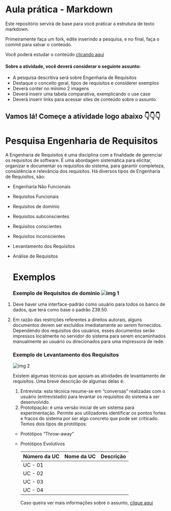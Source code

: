 # Aula prática - Markdown

Este repositório servirá de base para você praticar a estrutura de texto markdown. 

Primeiramente faça um fork, edite inserindo a pesquisa, e no final, faça o commit para salvar o conteúdo.

Você poderá estudar o conteúdo [clicando aqui](https://docs.pipz.com/central-de-ajuda/learning-center/guia-basico-de-markdown#open)

#### Sobre a atividade, você deverá considerar o seguinte assunto:

- A pesquisa descritiva será sobre Engenharia de Requisitos
- Destaque o conceito geral, tipos de requisitos e considerer exemplos
- Deverá conter no mínimo 2 imagens
- Deverá inserir uma tabela comparativa, exemplicando o use case
- Deverá inserir links para acessar sites de conteúdo sobre o assunto.


## Vamos lá! Começe a atividade logo abaixo 👇👇👇

# Pesquisa Engenharia de Requisitos

A Engenharia de Requisitos é uma disciplina com a finalidade de gerenciar os requisitos de software. É uma abordagem sistemática para elicitar, organizar e documentar os requisitos do sistema, para garantir completeza, consistência e relevância dos requisitos. Há  diversos tipos de Engenharia de Requisitos, são:

* Engenharia Não Funcionais
* Requisitos Funcionais
* Requisitos de domínio
* Requisitos subconscientes
* Requisitos conscientes
* Requisitos inconscientes
* Levantamento dos Requisitos
* Análise de Requisitos

  # Exemplos

  ### Exemplo de Requisitos de domínio ![img 1](https://conteudo.catolica.edu.br/conteudos/nbt_cursos/engenharia_requisitos/tema_02/img/img01.png)

1. Deve haver uma interface-padrão como usuário para todos os banco de dados, que terá como base o padrão Z39.50.
2. Em razão das restrições referentes a direitos autorais, alguns documentos devem ser excluídos imediatamente ao serem fornecidos. Dependendo dos requisitos dos usuários, esses documentos serão impressos localmente no servidor do sistema para serem encaminhados manualmente ao usuário ou direcionados para uma impressora de rede.


   ### Exemplo de Levantamento dos Requisitos
   ![img 2](https://www.devmedia.com.br/imagens/engsoft/artigo6/image06.jpg)
   

   Existem algumas técnicas que apoiam as atividades de levantamento de requisitos. Uma breve descrição de algumas delas é:

   1. Entrevista: esta técnica resume-se em “conversas” realizadas com o usuário (entrevistado) para levantar os requisitos do sistema a ser desenvolvido.
   2. Prototipação: é uma versão inicial de um sistema para experimentação. Permite aos utilizadores identificar os pontos fortes e fracos do sistema por ser algo concreto que pode ser criticado. Temos dois tipos de protótipos:
   - Protótipos “Throw-away”
   - Protótipos Evolutivos

      Número da UC | Nome da UC| Descrição
     --------------| --------- | ---------
     UC - 01       |           |
     UC - 02       |           |
     UC - 03       |           |
     UC - 04       |           |



     Caso queira ver mais informações sobre o assunto, [clique aqui](https://www.monitoratec.com.br/blog/servico-de-engenharia-de-requisitos/#:~:text=A%20engenharia%20de%20requisitos%20oferece,de%20desenvolvimento%2C%20opera%C3%A7%C3%A3o%20e%20manuten%C3%A7%C3%A3o.)
  
     

     
   
  

   
   

